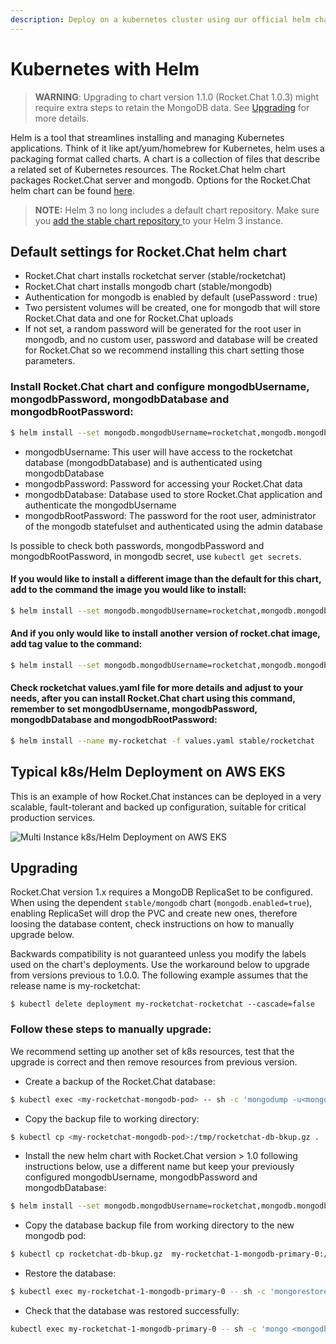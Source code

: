```yaml
---
description: Deploy on a kubernetes cluster using our official helm chart
---
```


# Kubernetes with Helm

> **WARNING**: Upgrading to chart version 1.1.0 (Rocket.Chat 1.0.3) might require extra steps to retain the MongoDB data. See [Upgrading](../../scaling-rocket.chat/automation-tools/kubernetes-using-helm.md#upgrading) for more details.

Helm is a tool that streamlines installing and managing Kubernetes applications. Think of it like apt/yum/homebrew for Kubernetes, helm uses a packaging format called charts. A chart is a collection of files that describe a related set of Kubernetes resources. The Rocket.Chat helm chart packages Rocket.Chat server and mongodb. Options for the Rocket.Chat helm chart can be found [here](https://artifacthub.io/packages/helm/rocketchat-server/rocketchat).

> **NOTE:** Helm 3 no long includes a default chart repository. Make sure you [add the stable chart repository ](https://helm.sh/docs/intro/quickstart/#initialize-a-helm-chart-repository)to your Helm 3 instance.

## Default settings for Rocket.Chat helm chart

* Rocket.Chat chart installs rocketchat server (stable/rocketchat)
* Rocket.Chat chart installs mongodb chart (stable/mongodb)
* Authentication for mongodb is enabled by default (usePassword : true)
* Two persistent volumes will be created, one for mongodb that will store Rocket.Chat data and one for Rocket.Chat uploads
* If not set, a random password will be generated for the root user in mongodb, and no custom user, password and database will be created for Rocket.Chat so we recommend installing this chart setting those parameters.

### Install Rocket.Chat chart and configure mongodbUsername, mongodbPassword, mongodbDatabase and mongodbRootPassword:

```bash
$ helm install --set mongodb.mongodbUsername=rocketchat,mongodb.mongodbPassword=changeme,mongodb.mongodbDatabase=rocketchat,mongodb.mongodbRootPassword=root-changeme my-rocketchat stable/rocketchat
```

* mongodbUsername: This user will have access to the rocketchat database (mongodbDatabase) and is authenticated using mongodbDatabase
* mongodbPassword: Password for accessing your Rocket.Chat data
* mongodbDatabase: Database used to store Rocket.Chat application and authenticate the mongodbUsername
* mongodbRootPassword: The password for the root user, administrator of the mongodb statefulset and authenticated using the admin database

Is possible to check both passwords, mongodbPassword and mongodbRootPassword, in mongodb secret, use `kubectl get secrets`.

#### If you would like to install a different image than the default for this chart, add to the command the image you would like to install:

```bash
$ helm install --set mongodb.mongodbUsername=rocketchat,mongodb.mongodbPassword=changeme,mongodb.mongodbDatabase=rocketchat,mongodb.mongodbRootPassword=root-changeme,repository=<image-wanted> my-rocketchat stable/rocketchat
```

#### And if you only would like to install another version of rocket.chat image, add tag value to the command:

```bash
$ helm install --set mongodb.mongodbUsername=rocketchat,mongodb.mongodbPassword=changeme,mongodb.mongodbDatabase=rocketchat,mongodb.mongodbRootPassword=root-changeme,image.pullPolicy=Always,image.tag=3.7.0 my-rocketchat stable/rocketchat
```

#### Check rocketchat values.yaml file for more details and adjust to your needs, after you can install Rocket.Chat chart using this command, remember to set mongodbUsername, mongodbPassword, mongodbDatabase and mongodbRootPassword:

```bash
$ helm install --name my-rocketchat -f values.yaml stable/rocketchat
```

## Typical k8s/Helm Deployment on AWS EKS

This is an example of how Rocket.Chat instances can be deployed in a very scalable, fault-tolerant and backed up configuration, suitable for critical production services.

![Multi Instance k8s/Helm Deployment on AWS EKS](../../../.gitbook/assets/rocket-chat-aws-eks.svg)

## Upgrading

Rocket.Chat version 1.x requires a MongoDB ReplicaSet to be configured. When using the dependent `stable/mongodb` chart (`mongodb.enabled=true`), enabling ReplicaSet will drop the PVC and create new ones, therefore loosing the database content, check instructions on how to manually upgrade below.

Backwards compatibility is not guaranteed unless you modify the labels used on the chart's deployments. Use the workaround below to upgrade from versions previous to 1.0.0. The following example assumes that the release name is my-rocketchat:

```
$ kubectl delete deployment my-rocketchat-rocketchat --cascade=false
```

### Follow these steps to manually upgrade:

We recommend setting up another set of k8s resources, test that the upgrade is correct and then remove resources from previous version.

* Create a backup of the Rocket.Chat database:

```bash
$ kubectl exec <my-rocketchat-mongodb-pod> -- sh -c 'mongodump -u<mongodbUsername> -p<mongodbPassword> --archive=/tmp/rocketchat-db-bkup.gz --gzip --db <mongodbDatabase>'
```

* Copy the backup file to working directory:

```bash
$ kubectl cp <my-rocketchat-mongodb-pod>:/tmp/rocketchat-db-bkup.gz .
```

* Install the new helm chart with Rocket.Chat version > 1.0 following instructions below, use a different name but keep your previously configured mongodbUsername, mongodbPassword and mongodbDatabase:

```bash
$ helm install --set mongodb.mongodbUsername=rocketchat,mongodb.mongodbPassword=changeme,mongodb.mongodbDatabase=rocketchat,mongodb.mongodbRootPassword=root-changeme --name my-rocketchat-1 stable/rocketchat
```

* Copy the database backup file from working directory to the new mongodb pod:

```bash
$ kubectl cp rocketchat-db-bkup.gz  my-rocketchat-1-mongodb-primary-0:/tmp
```

* Restore the database:

```bash
$ kubectl exec my-rocketchat-1-mongodb-primary-0 -- sh -c 'mongorestore -u<mongodbUsername> -p<mongodbPassword> --archive=/tmp/rocketchat-db-bkup.gz --gzip --db <mongodbDatabase>'
```

* Check that the database was restored successfully:

```bash
kubectl exec my-rocketchat-1-mongodb-primary-0 -- sh -c 'mongo <mongodbDatabase> -u<mongodbUsername> -p<mongodbPassword>  --eval="printjson(db.runCommand( { listCollections: 1.0, nameOnly: true } ))"'
```
